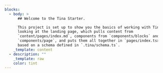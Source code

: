 ```yaml
---
blocks:
  - body: >
      ## Welcome to the Tina Starter.

      This project is set up to show you the basics of working with Tina. You're
      looking at the landing page, which pulls content from
      `content/pages/index.md`, components from `components/blocks` and
      `components/page`, and puts them all together in `pages/index.tsx`, all
      based on a schema defined in `.tina/schema.ts`.
    _template: content
  - description: ""
    _template: raw
    color: tint
---
```

